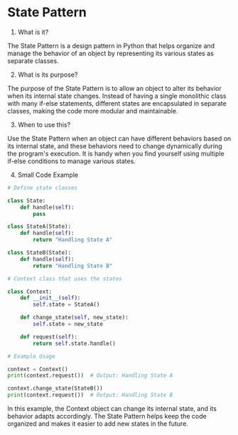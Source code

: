 # State Pattern

1. What is it?

The State Pattern is a design pattern in Python that helps organize and manage the behavior of an object by representing its various states as separate classes.

2. What is its purpose?

The purpose of the State Pattern is to allow an object to alter its behavior when its internal state changes. Instead of having a single monolithic class with many if-else statements, different states are encapsulated in separate classes, making the code more modular and maintainable.

3. When to use this?

Use the State Pattern when an object can have different behaviors based on its internal state, and these behaviors need to change dynamically during the program's execution. It is handy when you find yourself using multiple if-else conditions to manage various states.

4. Small Code Example

```python
# Define state classes

class State:
    def handle(self):
        pass

class StateA(State):
    def handle(self):
        return "Handling State A"

class StateB(State):
    def handle(self):
        return "Handling State B"

# Context class that uses the states

class Context:
    def __init__(self):
        self.state = StateA()

    def change_state(self, new_state):
        self.state = new_state

    def request(self):
        return self.state.handle()

# Example Usage

context = Context()
print(context.request())  # Output: Handling State A

context.change_state(StateB())
print(context.request())  # Output: Handling State B

```

In this example, the Context object can change its internal state, and its behavior adapts accordingly. The State Pattern helps keep the code organized and makes it easier to add new states in the future.
